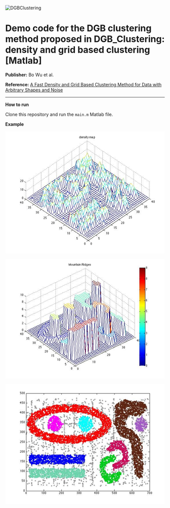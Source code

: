 ![DGBClustering](https://img.shields.io/badge/Clustering-matlab-brightgreen)
# Demo code for the DGB clustering method proposed in DGB_Clustering: density and grid based clustering [Matlab]

**Publisher:** Bo Wu et al.

**Reference:** [A Fast Density and Grid Based Clustering Method for Data with Arbitrary Shapes and Noise](http://ieeexplore.ieee.org/stamp/stamp.jsp?arnumber=7744455)

--------
**How to run**

Clone this repository and run the `main.m` Matlab file.


**Example**

![image](/datasets/density-map-t710k.jpg "example-density map of t7.10k")

![image](/datasets/mountain-ridge-t710k.jpg "example-density map of t7.10k")

![image](/datasets/clustering-results-t710k.jpg "example-density map of t7.10k")
